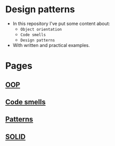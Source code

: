 # Design patterns
- In this repository I've put some content about:
  - `Object orientation`
  - `Code smells`
  - `Design patterns`
- With written and practical examples.

# Pages
## [OOP](object_orientation.md)
## [Code smells](code_smells.md)
## [Patterns](./patterns/readme.md)
## [SOLID](./solid/readme.md)
